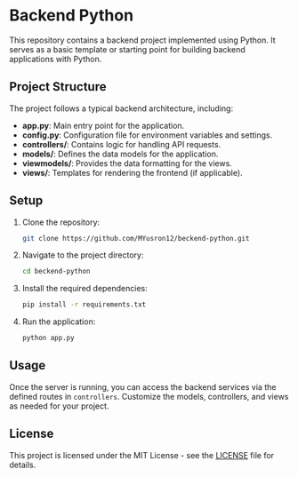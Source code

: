 # Backend Python

This repository contains a backend project implemented using Python. It serves as a basic template or starting point for building backend applications with Python.

## Project Structure

The project follows a typical backend architecture, including:

- **app.py**: Main entry point for the application.
- **config.py**: Configuration file for environment variables and settings.
- **controllers/**: Contains logic for handling API requests.
- **models/**: Defines the data models for the application.
- **viewmodels/**: Provides the data formatting for the views.
- **views/**: Templates for rendering the frontend (if applicable).

## Setup

1. Clone the repository:

   ```bash
   git clone https://github.com/MYusron12/beckend-python.git
   ```

2. Navigate to the project directory:

   ```bash
   cd beckend-python
   ```

3. Install the required dependencies:

   ```bash
   pip install -r requirements.txt
   ```

4. Run the application:
   ```bash
   python app.py
   ```

## Usage

Once the server is running, you can access the backend services via the defined routes in `controllers`. Customize the models, controllers, and views as needed for your project.

## License

This project is licensed under the MIT License - see the [LICENSE](LICENSE) file for details.
